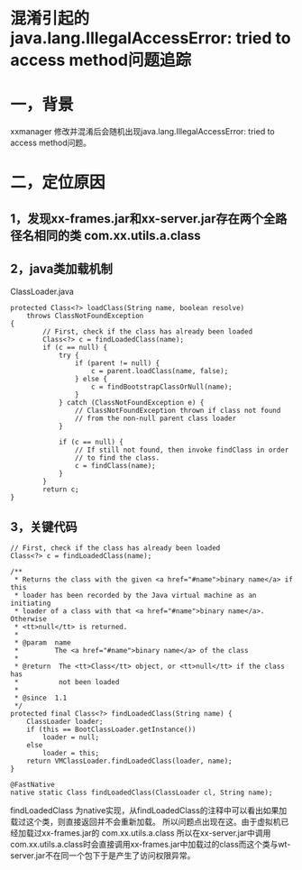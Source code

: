 # **混淆引起的java.lang.IllegalAccessError: tried to access method问题追踪**
# 一，背景
xxmanager 修改并混淆后会随机出现java.lang.IllegalAccessError: tried to access method问题。
# 二，定位原因
## 1，发现xx-frames.jar和xx-server.jar存在两个全路径名相同的类 com.xx.utils.a.class
## 2，java类加载机制
ClassLoader.java
```
protected Class<?> loadClass(String name, boolean resolve)
    throws ClassNotFoundException
{
        // First, check if the class has already been loaded
        Class<?> c = findLoadedClass(name);
        if (c == null) {
            try {
                if (parent != null) {
                    c = parent.loadClass(name, false);
                } else {
                    c = findBootstrapClassOrNull(name);
                }
            } catch (ClassNotFoundException e) {
                // ClassNotFoundException thrown if class not found
                // from the non-null parent class loader
            }
 
            if (c == null) {
                // If still not found, then invoke findClass in order
                // to find the class.
                c = findClass(name);
            }
        }
        return c;
}
```
## 3，关键代码
```
// First, check if the class has already been loaded
Class<?> c = findLoadedClass(name);
```
```
/**
 * Returns the class with the given <a href="#name">binary name</a> if this
 * loader has been recorded by the Java virtual machine as an initiating
 * loader of a class with that <a href="#name">binary name</a>.  Otherwise
 * <tt>null</tt> is returned.
 *
 * @param  name
 *         The <a href="#name">binary name</a> of the class
 *
 * @return  The <tt>Class</tt> object, or <tt>null</tt> if the class has
 *          not been loaded
 *
 * @since  1.1
 */
protected final Class<?> findLoadedClass(String name) {
    ClassLoader loader;
    if (this == BootClassLoader.getInstance())
        loader = null;
    else
        loader = this;
    return VMClassLoader.findLoadedClass(loader, name);
}
```
```
@FastNative
native static Class findLoadedClass(ClassLoader cl, String name);
```
findLoadedClass 为native实现，从findLoadedClass的注释中可以看出如果加载过这个类，则直接返回并不会重新加载。
所以问题点出现在这。由于虚拟机已经加载过xx-frames.jar的 com.xx.utils.a.class 所以在xx-server.jar中调用com.xx.utils.a.class时会直接调用xx-frames.jar中加载过的class而这个类与wt-server.jar不在同一个包下于是产生了访问权限异常。